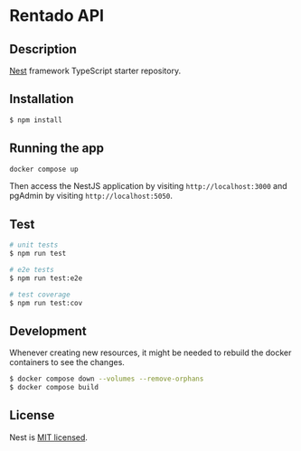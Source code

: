 # Rentado API

## Description

[Nest](https://github.com/nestjs/nest) framework TypeScript starter repository.

## Installation

```bash
$ npm install
```

## Running the app

```bash
docker compose up
```

Then access the NestJS application by visiting `http://localhost:3000` and pgAdmin by visiting `http://localhost:5050`.

## Test

```bash
# unit tests
$ npm run test

# e2e tests
$ npm run test:e2e

# test coverage
$ npm run test:cov
```

## Development

Whenever creating new resources, it might be needed to rebuild the docker containers to see the changes.

```bash
$ docker compose down --volumes --remove-orphans
$ docker compose build
```

## License

Nest is [MIT licensed](LICENSE).
